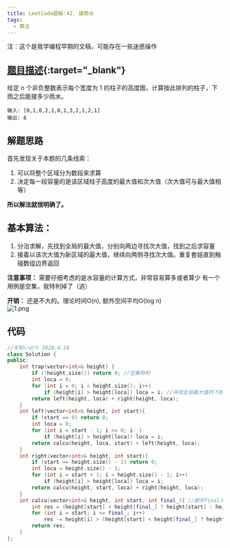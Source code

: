 ```yaml
---
title: LeetCode题解:42. 接雨水
tags: 
  - 算法
---
```


注：这个是我学编程早期的文稿，可能存在一些迷惑操作

## [题目描述](https://leetcode-cn.com/problems/trapping-rain-water/){:target="_blank"}

给定 n 个非负整数表示每个宽度为 1 的柱子的高度图，计算按此排列的柱子，下雨之后能接多少雨水。

```
输入: [0,1,0,2,1,0,1,3,2,1,2,1]
输出: 6
```

## 解题思路

首先发现关于本题的几条线索：

1. 可以将整个区域分为数段来求算
2. 决定每一段容量的是该区域柱子高度的最大值和次大值（次大值可与最大值相等）

**所以解法就很明确了。**

## 基本算法：

1. 分治求解，先找到全局的最大值，分别向两边寻找次大值，找到之后求容量
2. 接着以该次大值为新区域的最大值，继续向两侧寻找次大值。重复套娃直到触碰数组边界返回

**注意事项：**
需要仔细考虑的是水容量的计算方式，非常容易算多或者算少
有一个用例是空集，我特判掉了（逃）

**开销：**
还是不大的。理论时间O(n), 额外空间平均O(log n)  
![1.png](https://pic.leetcode-cn.com/41503a30d44abfc195621705c97489f07d2e8c4f37c8f9bd4d5a6a8897457828-1.png)

## 代码
  

```cpp  
//天知いのり 2020.4.18
class Solution {
public:
    int trap(vector<int>& height) {
        if (!height.size()) return 0; //空集特判
        int loca = 0;
        for (int i = 0; i < height.size(); i++)
            if (height[i] > height[loca]) loca = i; //寻找全局最大值的下标
        return left(height, loca) + right(height, loca);
    }
    int left(vector<int>& height, int start){
        if (start == 0) return 0;
        int loca = 0;
        for (int i = start - 1; i >= 0; i--)
            if (height[i] > height[loca]) loca = i;
        return calcu(height, loca, start) + left(height, loca);
    }
    int right(vector<int>& height, int start){
        if (start == height.size() - 1) return 0;
        int loca = height.size() - 1;
        for (int i = start + 1; i < height.size() - 1; i++)
            if (height[i] > height[loca]) loca = i;
        return calcu(height, start, loca) + right(height, loca);
    }
    int calcu(vector<int>& height, int start, int final_){ //避开final关键字（虽然说不避开也没什么啦
        int res = (height[start] < height[final_] ? height[start] : height[final_]) * (final_ - start + 1);
        for (int i = start; i <= final_; i++)
            res -= height[i] > (height[start] < height[final_] ? height[start] : height[final_]) ? (height[start] < height[final_] ? height[start] : height[final_]) : height[i];
        return res;
    }
};
```
